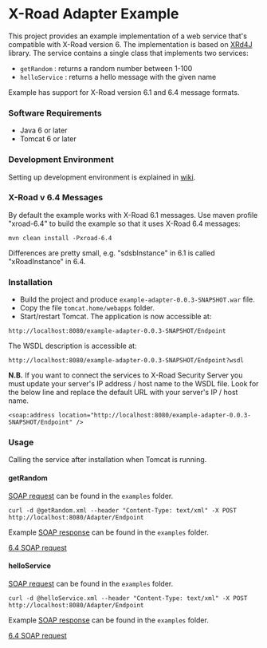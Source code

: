 # X-Road Adapter Example

This project provides an example implementation of a web service that's compatible with X-Road version 6. The implementation is based on [XRd4J](https://github.com/petkivim/xrd4j) library. The service contains a single class that
implements two services:

* ```getRandom``` : returns a random number between 1-100
* ```helloService``` : returns a hello message with the given name

Example has support for X-Road version 6.1 and 6.4 message formats.

### Software Requirements

* Java 6 or later
* Tomcat 6 or later

### Development Environment

Setting up development environment is explained in [wiki](https://github.com/petkivim/x-road-adapter-example/wiki/Setting-up-Development-Environment).

### X-Road v 6.4 Messages

By default the example works with X-Road 6.1 messages. Use maven profile "xroad-6.4" to build the example so that it uses X-Road 6.4 messages:

```
mvn clean install -Pxroad-6.4
```
Differences are pretty small, e.g. "sdsbInstance" in 6.1 is called "xRoadInstance" in 6.4.


### Installation

* Build the project and produce ```example-adapter-0.0.3-SNAPSHOT.war``` file.
* Copy the file ```tomcat.home/webapps``` folder.
* Start/restart Tomcat. The application is now accessible at:

```
http://localhost:8080/example-adapter-0.0.3-SNAPSHOT/Endpoint
```

The WSDL description is accessible at:

```
http://localhost:8080/example-adapter-0.0.3-SNAPSHOT/Endpoint?wsdl
```

**N.B.** If you want to connect the services to X-Road Security Server you must update your server's IP address / host name to the WSDL file. Look for the below line and replace the default URL with your server's IP / host name.

```
<soap:address location="http://localhost:8080/example-adapter-0.0.3-SNAPSHOT/Endpoint" />
```

### Usage

Calling the service after installation when Tomcat is running.

#### getRandom

[SOAP request](https://github.com/petkivim/x-road-adapter-example/blob/master/examples/getRandomRequest.xml) can be found in the ```examples``` folder.

```
curl -d @getRandom.xml --header "Content-Type: text/xml" -X POST http://localhost:8080/Adapter/Endpoint
```

Example [SOAP response](https://github.com/petkivim/x-road-adapter-example/blob/master/examples/getRandomResponse.xml) can be found in the ```examples``` folder.

[6.4 SOAP request](https://github.com/petkivim/x-road-adapter-example/blob/master/examples/xroad-6.4/getRandomRequest.xml)

#### helloService

[SOAP request](https://github.com/petkivim/x-road-adapter-example/blob/master/examples/helloServiceRequest.xml) can be found in the ```examples``` folder.

```
curl -d @helloService.xml --header "Content-Type: text/xml" -X POST http://localhost:8080/Adapter/Endpoint
```

Example [SOAP response](https://github.com/petkivim/x-road-adapter-example/blob/master/examples/helloServiceResponse.xml) can be found in the ```examples``` folder.

[6.4 SOAP request](https://github.com/petkivim/x-road-adapter-example/blob/master/examples/xroad-6.4/helloServiceRequest.xml)
